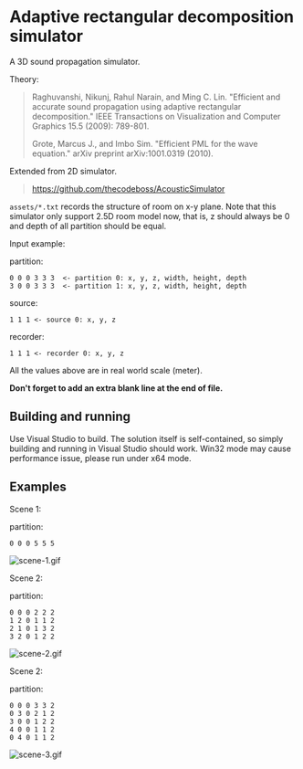# Adaptive rectangular decomposition simulator

A 3D sound propagation simulator.

Theory:
> Raghuvanshi, Nikunj, Rahul Narain, and Ming C. Lin. "Efficient and accurate sound propagation using adaptive rectangular decomposition." IEEE Transactions on Visualization and Computer Graphics 15.5 (2009): 789-801.
>
> Grote, Marcus J., and Imbo Sim. "Efficient PML for the wave equation." arXiv preprint arXiv:1001.0319 (2010).

Extended from 2D simulator.
> https://github.com/thecodeboss/AcousticSimulator

`assets/*.txt` records the structure of room on x-y plane. Note that this simulator only support 2.5D room model now, that is, z should always be 0 and depth of all partition should be equal.

Input example:

partition:
```
0 0 0 3 3 3  <- partition 0: x, y, z, width, height, depth
3 0 0 3 3 3  <- partition 1: x, y, z, width, height, depth

```
source:
```
1 1 1 <- source 0: x, y, z

```

recorder:
```
1 1 1 <- recorder 0: x, y, z

```

All the values above are in real world scale (meter).

**Don't forget to add an extra blank line at the end of file.**

## Building and running

Use Visual Studio to build. The solution itself is self-contained, so simply building and running in Visual Studio should work. Win32 mode may cause performance issue, please run under x64 mode.

<!-- ## Note

### FFTW installation note

> <http://www.fftw.org/install/windows.html>

- right click on the project -> properties -> C/C++ -> General -> Additional include Directories.
- right click on the project -> properties -> Linker -> General -> additional library directories.
- right click on the project -> properties -> Linker -> Input -> additional Dependencies.

### SDL installation note

> <https://www.wikihow.com/Set-Up-SDL-with-Visual-Studio-2017>

- right click on the project -> properties -> C/C++ -> General -> Additional include Directories.
- right click on the project -> properties -> Linker -> General -> additional library directories.
- right click on the project -> properties -> Linker -> Input -> additional Dependencies.

### style guide

> <https://google.github.io/styleguide/cppguide.html> -->

## Examples

Scene 1:

partition:
```
0 0 0 5 5 5

```
![scene-1.gif](https://i.loli.net/2019/01/25/5c4b06204451f.gif)

Scene 2:

partition:
```
0 0 0 2 2 2
1 2 0 1 1 2
2 1 0 1 3 2
3 2 0 1 2 2

```
![scene-2.gif](https://i.loli.net/2019/01/25/5c4b06215ce95.gif)

Scene 2:

partition:
```
0 0 0 3 3 2
0 3 0 2 1 2
3 0 0 1 2 2
4 0 0 1 1 2
0 4 0 1 1 2

```
![scene-3.gif](https://i.loli.net/2019/01/25/5c4b0622c3267.gif)